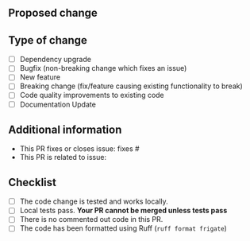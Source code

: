 ## Proposed change
<!--
  Thank you!

  If you're introducing a new feature or significantly refactoring existing functionality, 
  we encourage you to start a discussion first. This helps ensure your idea aligns with 
  Frigate's development goals.

  Describe what this pull request does and how it will benefit users of Frigate.
  Please describe in detail any considerations, breaking changes, etc. that are 
  made in this pull request.
-->


## Type of change

- [ ] Dependency upgrade
- [ ] Bugfix (non-breaking change which fixes an issue)
- [ ] New feature
- [ ] Breaking change (fix/feature causing existing functionality to break)
- [ ] Code quality improvements to existing code
- [ ] Documentation Update

## Additional information

- This PR fixes or closes issue: fixes #
- This PR is related to issue: 

## Checklist

<!--
  Put an `x` in the boxes that apply.
-->

- [ ] The code change is tested and works locally.
- [ ] Local tests pass. **Your PR cannot be merged unless tests pass**
- [ ] There is no commented out code in this PR.
- [ ] The code has been formatted using Ruff (`ruff format frigate`)
